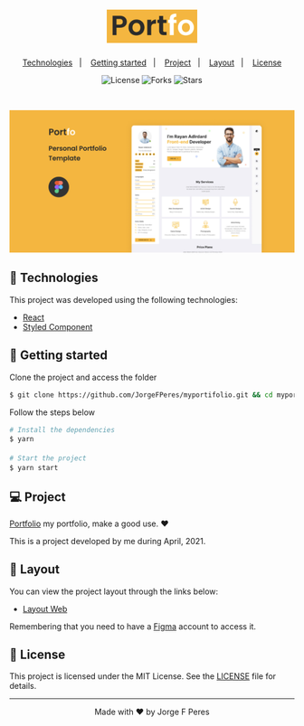 <h1 align="center">
    <img alt="Portfolio" src=".gitpub/logoP.png" width="160px">
</h1>

<p align="center">
  <a href="#-technologies">Technologies</a>&nbsp;&nbsp;&nbsp;|&nbsp;&nbsp;&nbsp;
  <a href="#-layout">Getting started</a>&nbsp;&nbsp;&nbsp;|&nbsp;&nbsp;&nbsp;
  <a href="#-project">Project</a>&nbsp;&nbsp;&nbsp;|&nbsp;&nbsp;&nbsp;
  <a href="#-layout">Layout</a>&nbsp;&nbsp;&nbsp;|&nbsp;&nbsp;&nbsp;
  <a href="#-license">License</a>
</p>

<p align="center">
  <img  src="https://img.shields.io/static/v1?label=license&message=MIT&color=ffb400&labelColor=121214" alt="License">
  
  <img src="https://img.shields.io/github/forks/JorgeFPeres/myportifolio?label=forks&message=MIT&color=ffb400&labelColor=121214" alt="Forks">

  <img src="https://img.shields.io/github/stars/JorgeFPeres/myportifolio?label=stars&message=MIT&color=ffb400&labelColor=121214" alt="Stars">
</p>

<br>

<p align="center">
  <img alt="Portfolio" src=".gitpub/Projeto.png">
</p>

## 🧪 Technologies

This project was developed using the following technologies:

- [React](https://reactjs.org)
- [Styled Component](https://styled-components.com/)

## 🚀 Getting started

Clone the project and access the folder

```bash
$ git clone https://github.com/JorgeFPeres/myportifolio.git && cd myportifolio
```

Follow the steps below

```bash
# Install the dependencies
$ yarn

# Start the project
$ yarn start
```

## 💻 Project

[Portfolio](https://portfo-project-git-main-ojjomedia.vercel.app/) my portfolio, make a good use. ❤️

This is a project developed by me during April, 2021.

## 🔖 Layout

You can view the project layout through the links below:

- [Layout Web](https://www.figma.com/community/file/966954657029620690)

Remembering that you need to have a [Figma](http://figma.com/) account to access it.

## 📝 License

This project is licensed under the MIT License. See the [LICENSE](LICENSE.md) file for details.

---

<p align="center">Made with ❤️ by Jorge F Peres</p>
